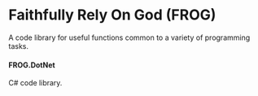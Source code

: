 # Faithfully Rely On God (FROG)
A code library for useful functions common to a variety of programming tasks.

#### FROG.DotNet
C# code library.

